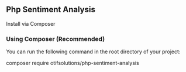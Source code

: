 ## Php Sentiment Analysis

Install via Composer

### Using Composer (Recommended)

You can run the following command in the root directory of your project:

composer require otifsolutions/php-sentiment-analysis

